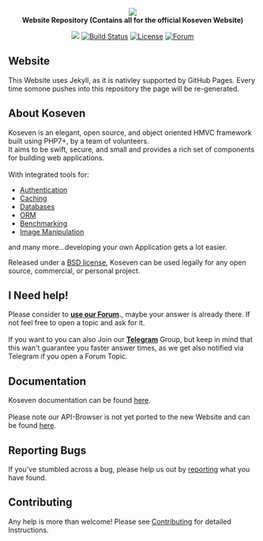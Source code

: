<p align="center">
  <a href="https://koseven.ga" target="_blank">
    <img src="https://i.imgur.com/2CeT8JL.png" />
  </a>
  <br />
  <b>Website Repository (Contains all for the official Koseven Website)</b>
</p>
<p align="center">
  <a href="https://github.com/koseven/koseven/archive/master.zip" target="_blank"><img src="https://img.shields.io/badge/download-latest--stable-blue.svg"></a>
  <a href="https://travis-ci.org/koseven/koseven" target="_blank"><img src="https://travis-ci.org/koseven/koseven.svg" alt="Build Status"></a>
  <a href="https://github.com/koseven/koseven/blob/master/LICENSE.md" target="_blank"><img src="https://poser.pugx.org/koseven/koseven/license.svg" alt="License"></a>
  <a href="https://koseven.discourse.group/" target="_blank"><img src="https://img.shields.io/badge/Discourse-Join%20Forum-ff9c08.svg?logo=discourse" alt="Forum"></a>
</p>

## Website

This Website uses Jekyll, as it is nativley supported by GitHub Pages. Every time somone pushes into this repository the page will be re-generated.

## About Koseven

Koseven is an elegant, open source, and object oriented HMVC framework built using PHP7+, by a team of volunteers. 
<br />
It aims to be swift, secure, and small and provides a rich set of components for building web applications.
<br /><br />
With integrated tools for: <br />
  - [Authentication](https://koseven.ga/documentation/auth/)
  - [Caching](https://koseven.ga/documentation/cache/)
  - [Databases](https://koseven.ga/documentation/database/)
  - [ORM](https://koseven.ga/documentation/orm/)
  - [Benchmarking](https://koseven.ga/documentation/codebench/)
  - [Image Manipulation](https://koseven.ga/documentation/image/)
  
and many more...developing your own Application gets a lot easier.

Released under a [BSD license](LICENSE), Koseven can be used legally for any open source, commercial, or personal project.

## I Need help!

Please consider to **[use our Forum](https://koseven.discourse.group/).**, maybe your answer is already there. 
If not feel free to open a topic and ask for it.
<br /><br />
If you want to you can also Join our **[Telegram](https://telegram.me/koseven)** Group, but keep in mind that this wan't guarantee you faster answer times, as we get also notified via Telegram if you open a Forum Topic.

## Documentation

Koseven documentation can be found [here](https://koseven.ga/documentation). 
<br /> <br />
Please note our API-Browser is not yet ported to the new Website and can be found [here](https://docs.koseven.ga/guide-api).

## Reporting Bugs
If you've stumbled across a bug, please help us out by [reporting](https://github.com/koseven/koseven.ga/issues/new) 
what you have found.

## Contributing

Any help is more than welcome! Please see [Contributing](CONTRIBUTING.md) for detailed Instructions.
<br />

